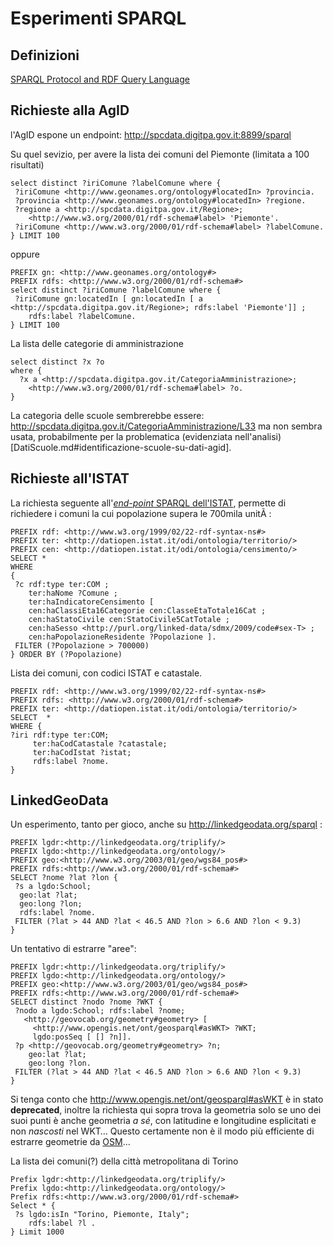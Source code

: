Esperimenti SPARQL
==================
Definizioni
-----------
[SPARQL Protocol and RDF Query Language](https://it.wikipedia.org/wiki/SPARQL)

Richieste alla AgID
-------------------
l'AgID espone un endpoint: http://spcdata.digitpa.gov.it:8899/sparql

Su quel sevizio, per avere la lista dei comuni del Piemonte (limitata a 100 risultati)

```SPARQL
select distinct ?iriComune ?labelComune where {
 ?iriComune <http://www.geonames.org/ontology#locatedIn> ?provincia.
 ?provincia <http://www.geonames.org/ontology#locatedIn> ?regione.
 ?regione a <http://spcdata.digitpa.gov.it/Regione>;
    <http://www.w3.org/2000/01/rdf-schema#label> 'Piemonte'.
 ?iriComune <http://www.w3.org/2000/01/rdf-schema#label> ?labelComune.
} LIMIT 100
```

oppure

```SPARQL
PREFIX gn: <http://www.geonames.org/ontology#>
PREFIX rdfs: <http://www.w3.org/2000/01/rdf-schema#>
select distinct ?iriComune ?labelComune where {
 ?iriComune gn:locatedIn [ gn:locatedIn [ a <http://spcdata.digitpa.gov.it/Regione>; rdfs:label 'Piemonte']] ;
    rdfs:label ?labelComune.
} LIMIT 100
```

La lista delle categorie di amministrazione

```SPARQL
select distinct ?x ?o
where {
  ?x a <http://spcdata.digitpa.gov.it/CategoriaAmministrazione>;
    <http://www.w3.org/2000/01/rdf-schema#label> ?o.
}
```

La categoria delle scuole sembrerebbe essere: http://spcdata.digitpa.gov.it/CategoriaAmministrazione/L33 ma non sembra usata, probabilmente per la problematica (evidenziata nell'analisi)[DatiScuole.md#identificazione-scuole-su-dati-agid].

Richieste all'ISTAT
-------------------

La richiesta seguente all'[*end-point* SPARQL dell'ISTAT](http://datiopen.istat.it/sparql), permette di richiedere i comuni la cui popolazione supera le 700mila unitÃ :

```SPARQL
PREFIX rdf: <http://www.w3.org/1999/02/22-rdf-syntax-ns#>
PREFIX ter: <http://datiopen.istat.it/odi/ontologia/territorio/>
PREFIX cen: <http://datiopen.istat.it/odi/ontologia/censimento/>
SELECT *
WHERE
{
 ?c rdf:type ter:COM ;
    ter:haNome ?Comune ;
    ter:haIndicatoreCensimento [
    cen:haClassiEta16Categorie cen:ClasseEtaTotale16Cat ;
    cen:haStatoCivile cen:StatoCivile5CatTotale ;
    cen:haSesso <http://purl.org/linked-data/sdmx/2009/code#sex-T> ;
    cen:haPopolazioneResidente ?Popolazione ].
 FILTER (?Popolazione > 700000)
} ORDER BY (?Popolazione)
```

Lista dei comuni, con codici ISTAT e catastale.

```SPARQL
PREFIX rdf: <http://www.w3.org/1999/02/22-rdf-syntax-ns#>
PREFIX rdfs: <http://www.w3.org/2000/01/rdf-schema#>
PREFIX ter: <http://datiopen.istat.it/odi/ontologia/territorio/>
SELECT  *
WHERE {
?iri rdf:type ter:COM;
     ter:haCodCatastale ?catastale;
     ter:haCodIstat ?istat;
     rdfs:label ?nome.
}
```

LinkedGeoData
-------------

Un esperimento, tanto per gioco, anche su http://linkedgeodata.org/sparql :

```SPARQL
PREFIX lgdr:<http://linkedgeodata.org/triplify/>
PREFIX lgdo:<http://linkedgeodata.org/ontology/>
PREFIX geo:<http://www.w3.org/2003/01/geo/wgs84_pos#>
PREFIX rdfs:<http://www.w3.org/2000/01/rdf-schema#>
SELECT ?nome ?lat ?lon {
 ?s a lgdo:School;
  geo:lat ?lat;
  geo:long ?lon;
  rdfs:label ?nome.
 FILTER (?lat > 44 AND ?lat < 46.5 AND ?lon > 6.6 AND ?lon < 9.3)
}
```

Un tentativo di estrarre "aree":

```SPARQL
PREFIX lgdr:<http://linkedgeodata.org/triplify/>
PREFIX lgdo:<http://linkedgeodata.org/ontology/>
PREFIX geo:<http://www.w3.org/2003/01/geo/wgs84_pos#>
PREFIX rdfs:<http://www.w3.org/2000/01/rdf-schema#>
SELECT distinct ?nodo ?nome ?WKT {
 ?nodo a lgdo:School; rdfs:label ?nome;
   <http://geovocab.org/geometry#geometry> [
     <http://www.opengis.net/ont/geosparql#asWKT> ?WKT;
     lgdo:posSeq [ [] ?n]].
 ?p <http://geovocab.org/geometry#geometry> ?n;
    geo:lat ?lat;
    geo:long ?lon.
 FILTER (?lat > 44 AND ?lat < 46.5 AND ?lon > 6.6 AND ?lon < 9.3)
}
```

Si tenga conto che http://www.opengis.net/ont/geosparql#asWKT è in stato **deprecated**, inoltre la richiesta qui sopra trova la geometria solo se uno dei suoi punti è anche geometria *a sé*, con latitudine e longitudine esplicitati e non *nascosti* nel WKT&hellip; Questo certamente non è il modo più efficiente di estrarre geometrie da [OSM](http://www.openstreetmap.org/)&hellip;

La lista dei comuni(?) della città metropolitana di Torino

```SPARQL
Prefix lgdr:<http://linkedgeodata.org/triplify/>
Prefix lgdo:<http://linkedgeodata.org/ontology/>
Prefix rdfs:<http://www.w3.org/2000/01/rdf-schema#>
Select * {
 ?s lgdo:isIn "Torino, Piemonte, Italy";
    rdfs:label ?l .
} Limit 1000
```
